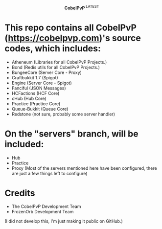 <p align="center"><b>CobelPvP </b><sup>LATEST</sup></p>

# This repo contains all CobelPvP (https://cobelpvp.com)'s source codes, which includes:
- Atheneum (Libraries for all CobelPvP Projects.)
- Bond (Redis utils for all CobelPvP Projects.)
- BungeeCore (Server Core - Proxy)
- Craftbukkit 1.7 (Spigot)
- Engine (Server Core - Spigot)
- Fanciful (JSON Messages)
- HCFactions (HCF Core)
- cHub (Hub Core)
- Practice (Practice Core)
- Queue-Bukkit (Queue Core)
- Redstone (not sure, probably some server handler)

# On the "servers" branch, will be included:
- Hub
- Practice
- Proxy
(Most of the servers mentioned here have been configured, there are just a few things left to configure)

# Credits
- The CobelPvP Development Team
- FrozenOrb Development Team

(I did not develop this, I'm just making it public on GitHub.)
